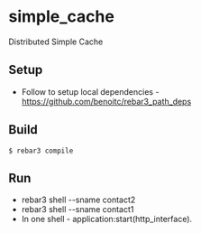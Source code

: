 simple_cache
=====

Distributed Simple Cache

Setup
-----

* Follow to setup local dependencies - https://github.com/benoitc/rebar3_path_deps

Build
-----

    $ rebar3 compile

Run 
---
* rebar3 shell --sname contact2
* rebar3 shell --sname contact1
* In one shell - application:start(http_interface).



